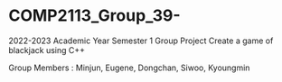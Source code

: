 # COMP2113_Group_39-
 2022-2023 Academic Year Semester 1 Group Project
Create a game of blackjack using C++

Group Members : Minjun, Eugene, Dongchan, Siwoo, Kyoungmin